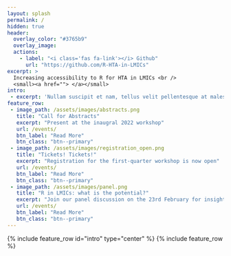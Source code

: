 ```yaml
---
layout: splash
permalink: /
hidden: true
header:
  overlay_color: "#3765b9"
  overlay_image:
  actions:
    - label: "<i class='fas fa-link'></i> Github"
      url: "https://github.com/R-HTA-in-LMICs"
excerpt: >
  Increasing accessibility to R for HTA in LMICs <br />
  <small><a href=""> </a></small>
intro:
 - excerpt: 'Nullam suscipit et nam, tellus velit pellentesque at malesuada, enim eaque. Quis nulla, netus tempor in diam gravida tincidunt, *proin faucibus* voluptate felis id sollicitudin. Centered with `type="center"`'
feature_row:
 - image_path: /assets/images/abstracts.png
   title: "Call for Abstracts"
   excerpt: "Present at the inaugral 2022 workshop"
   url: /events/
   btn_label: "Read More"
   btn_class: "btn--primary"
 - image_path: /assets/images/registration_open.png
   title: "Tickets! Tickets!"
   excerpt: "Registration for the first-quarter workshop is now open"
   url: /events/
   btn_label: "Read More"
   btn_class: "btn--primary"
 - image_path: /assets/images/panel.png
   title: "R in LMICs: what is the potential?"
   excerpt: "Join our panel discussion on the 23rd February for insight into the possible pros and cons of R in LMICs"
   url: /events/
   btn_label: "Read More"
   btn_class: "btn--primary"
---
```

{% include feature_row id="intro" type="center" %}
{% include feature_row %}